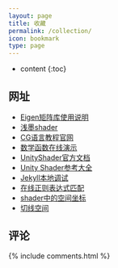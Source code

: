 ```yaml
---
layout: page
title: 收藏
permalink: /collection/
icon: bookmark
type: page
---
```


* content
{:toc}

## 网址

* [Eigen矩阵库使用说明](https://www.pianshen.com/article/8422169065/)
* [浅墨shader](https://blog.csdn.net/poem_qianmo/category_9264739.html)
* [CG语言教程官网](http:///http.developer.nvidia.com/CgTutorial/cg_tutorial_frontmatter.html)
* [数学函数在线演示](http://zh.numberempire.com/graphingcalculator.php)
* [UnityShader官方文档](https://docs.unity3d.com/cn/current/Manual/SL-ShaderPrograms.html)
* [Unity Shader参考大全](https://blog.csdn.net/yhx956058885/article/details/109850342)
* [Jekyll本地调试](https://www.dazhuanlan.com/2019/10/01/5d929a5b3607c/)
* [在线正则表达式匹配](https://regex101.com/)
* [shader中的空间坐标](https://blog.csdn.net/lyh916/article/details/50906272)
* [切线空间]( https://blog.csdn.net/bonchoix/article/details/8619624)


## 评论

{% include comments.html %}
